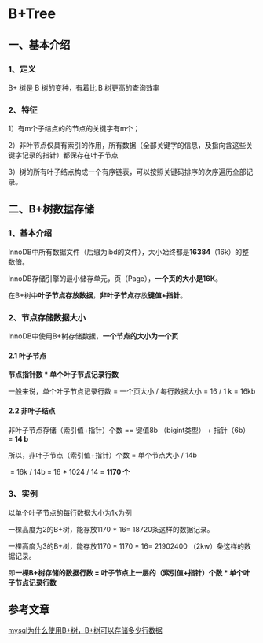 # B+Tree

## 一、基本介绍

### 1、定义

B+ 树是 B 树的变种，有着比 B 树更高的查询效率

### 2、特征

1）有m个子结点的的节点的关键字有m个；

2）非叶节点仅具有索引的作用，所有数据（全部关键字的信息，及指向含这些关键字记录的指针）都保存在叶子节点

3）树的所有叶子结点构成一个有序链表，可以按照关键码排序的次序遍历全部记录。







## 二、B+树数据存储

### 1、基本介绍

InnoDB中所有数据文件（后缀为ibd的文件），大小始终都是**16384**（16k）的整数倍。

InnoDB存储引擎的最小储存单元，页（Page），**一个页的大小是16K**。

在B+树中**叶子节点存放数据**，**非叶子节点**存放**键值+指针**。



### 2、节点存储数据大小

InnoDB中使用B+树存储数据，**一个节点的大小为一个页**

#### 2.1 叶子节点

 **节点指针数 * 单个叶子节点记录行数**

一般来说，单个叶子节点记录行数 = 一个页大小 / 每行数据大小 = 16 / 1 k = 16kb



#### 2.2 非叶子结点

非叶子节点存储（索引值+指针）个数  ==  键值8b （bigint类型） +     指针（6b） =  **14 b**

所以，非叶子节点（索引值+指针）个数 = 单个节点大小  /  14b 

​																	= 16k / 14b  = 16 * 1024 / 14 = **1170 个**





### 3、实例

以单个叶子节点的每行数据大小为1k为例

一棵高度为2的B+树，能存放1170  *  16= 18720条这样的数据记录。

一棵高度为3的B+树，能存放1170  *  1170  * 16= 21902400 （2kw）条这样的数据记录。

即**一棵B+树存储的数据行数 =  叶子节点上一层的（索引值+指针）个数    *  单个叶子节点记录行数**







## 参考文章

[mysql为什么使用B+树，B+树可以存储多少行数据](https://www.jianshu.com/p/0aba6d552a55)







